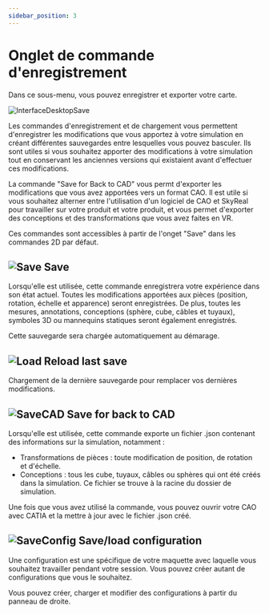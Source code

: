 ```yaml
---
sidebar_position: 3
---
```


# Onglet de commande d'enregistrement

Dans ce sous-menu, vous pouvez enregistrer et exporter votre carte.

![InterfaceDesktopSave](/img/manuel-vr-user/manip-pc/intDeskSave.png)

Les commandes d'enregistrement et de chargement vous permettent d'enregistrer les modifications que vous apportez à votre simulation en créant différentes sauvegardes entre lesquelles vous pouvez basculer. Ils sont utiles si vous souhaitez apporter des modifications à votre simulation tout en conservant les anciennes versions qui existaient avant d'effectuer ces modifications.

La commande "Save for Back to CAD" vous permt d'exporter les modifications que vous avez apportées vers un format CAO. Il est utile si vous souhaitez alterner entre l'utilisation d'un logiciel de CAO et SkyReal pour travailler sur votre produit et votre produit, et vous permet d'exporter des conceptions et des transformations que vous avez faites en VR.

Ces commandes sont accessibles à partir de l'onget "Save" dans les commandes 2D par défaut.

## ![Save](/img/manuel-vr-user/manip-pc/icons/save.png) Save

Lorsqu'elle est utilisée, cette commande enregistrera votre expérience dans son état actuel. Toutes les modifications apportées aux pièces (position, rotation, échelle et apparence) seront enregistrées. De plus, toutes les mesures, annotations, conceptions (sphère, cube, câbles et tuyaux), symboles 3D ou mannequins statiques seront également enregistrés.

Cette sauvegarde sera chargée automatiquement au démarage.

## ![Load](/img/manuel-vr-user/manip-pc/icons/load.png) Reload last save

Chargement de la dernière sauvegarde pour remplacer vos dernières modifications.

## ![SaveCAD](/img/manuel-vr-user/manip-pc/icons/saveCAD.png) Save for back to CAD

Lorsqu'elle est utilisée, cette commande exporte un fichier .json contenant des informations sur la simulation, notamment :

- Transformations de pièces : toute modification de position, de rotation et d'échelle.
- Conceptions : tous les cube, tuyaux, câbles ou sphères qui ont été créés dans la simulation.
  Ce fichier se trouve à la racine du dossier de simulation.

Une fois que vous avez utilisé la commande, vous pouvez ouvrir votre CAO avec CATIA et la mettre à jour avec le fichier .json créé.

## ![SaveConfig](/img/manuel-vr-user/manip-pc/icons/saveConfig.png) Save/load configuration

Une configuration est une spécifique de votre maquette avec laquelle vous souhaitez travailler pendant votre session. Vous pouvez créer autant de configurations que vous le souhaitez.

Vous pouvez créer, charger et modifier des configurations à partir du panneau de droite.
